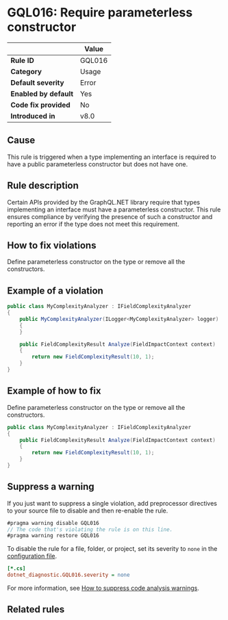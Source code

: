# GQL016: Require parameterless constructor

|                        | Value  |
| ---------------------- | ------ |
| **Rule ID**            | GQL016 |
| **Category**           | Usage  |
| **Default severity**   | Error  |
| **Enabled by default** | Yes    |
| **Code fix provided**  | No     |
| **Introduced in**      | v8.0   |

## Cause

This rule is triggered when a type implementing an interface is required to have
a public parameterless constructor but does not have one.

## Rule description

Certain APIs provided by the GraphQL.NET library require that types implementing
an interface must have a parameterless constructor. This rule ensures compliance
by verifying the presence of such a constructor and reporting an error if the
type does not meet this requirement.

## How to fix violations

Define parameterless constructor on the type or remove all the constructors.

## Example of a violation

```c#
public class MyComplexityAnalyzer : IFieldComplexityAnalyzer
{
    public MyComplexityAnalyzer(ILogger<MyComplexityAnalyzer> logger)
    {
    }

    public FieldComplexityResult Analyze(FieldImpactContext context)
    {
        return new FieldComplexityResult(10, 1);
    }
}
```

## Example of how to fix

Define parameterless constructor on the type or remove all the constructors.

```c#
public class MyComplexityAnalyzer : IFieldComplexityAnalyzer
{
    public FieldComplexityResult Analyze(FieldImpactContext context)
    {
        return new FieldComplexityResult(10, 1);
    }
}
```

## Suppress a warning

If you just want to suppress a single violation, add preprocessor directives to
your source file to disable and then re-enable the rule.

```csharp
#pragma warning disable GQL016
// The code that's violating the rule is on this line.
#pragma warning restore GQL016
```

To disable the rule for a file, folder, or project, set its severity to `none`
in the
[configuration file](https://learn.microsoft.com/en-us/dotnet/fundamentals/code-analysis/configuration-files).

```ini
[*.cs]
dotnet_diagnostic.GQL016.severity = none
```

For more information, see
[How to suppress code analysis warnings](https://learn.microsoft.com/en-us/dotnet/fundamentals/code-analysis/suppress-warnings).

## Related rules
